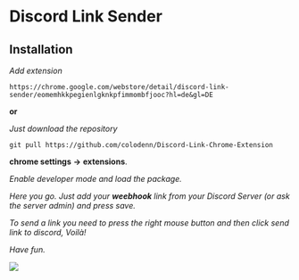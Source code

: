 # Discord Link Sender

## Installation

*Add extension* 

``` https://chrome.google.com/webstore/detail/discord-link-sender/eomemhkkpegienlgknkpfimmombfjooc?hl=de&gl=DE ``` 

**or**

*Just download the repository* 

``` git pull https://github.com/colodenn/Discord-Link-Chrome-Extension ``` 

**chrome settings** **->** **extensions**.

*Enable developer mode and load the package.*

*Here you go. Just add your **weebhook** link from your Discord Server (or ask the server admin) and press save.*

*To send a link you need to press the right mouse button and then click send link to discord, Voilà!*

*Have fun.* 


![](https://github.com/colodenn/Discord-Link-Chrome-Extension/blob/master/src/assets/Unbenannt.PNG)
